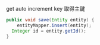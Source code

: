 get auto increment key 取得主鍵

```java
public void save(Entity entity) {
	entityMapper.insert(entity);
  Integer id = entity.getId();
}
```

